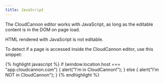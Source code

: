 ```yaml
---
title: JavaScript
---
```


The CloudCannon editor works with JavaScript, as long as the editable content is in the DOM on page load.

HTML rendered with JavaScript is not editable.

To detect if a page is accessed inside the CloudCannon editor, use this snippet:

{% highlight javascript %}
if (window.location.host === "app.cloudcannon.com") {
  alert("I'm in CloudCannon!");
} else {
  alert("I'm NOT in CloudCannon");
}
{% endhighlight %}
